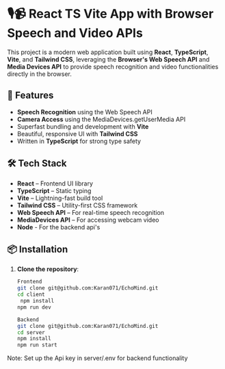# 🎙️📹 React TS Vite App with Browser Speech and Video APIs

This project is a modern web application built using **React**, **TypeScript**, **Vite**, and **Tailwind CSS**, leveraging the **Browser's Web Speech API** and **Media Devices API** to provide speech recognition and video functionalities directly in the browser.

## 🚀 Features

- **Speech Recognition** using the Web Speech API
-  **Camera Access** using the MediaDevices.getUserMedia API
-  Superfast bundling and development with **Vite**
-  Beautiful, responsive UI with **Tailwind CSS**
-  Written in **TypeScript** for strong type safety

## 🛠️ Tech Stack

- **React** – Frontend UI library
- **TypeScript** – Static typing
- **Vite** – Lightning-fast build tool
- **Tailwind CSS** – Utility-first CSS framework
- **Web Speech API** – For real-time speech recognition
- **MediaDevices API** – For accessing webcam video
- **Node** - For the backend api's

## 📦 Installation

1. **Clone the repository**:

   ```bash
   Frontend
   git clone git@github.com:Karan071/EchoMind.git
   cd client
    npm install
   npm run dev
   ```

     ```bash
   Backend
   git clone git@github.com:Karan071/EchoMind.git
   cd server
   npm install
   npm run start
   ```

Note: 
 Set up the Api key in server/.env for backend functionality


